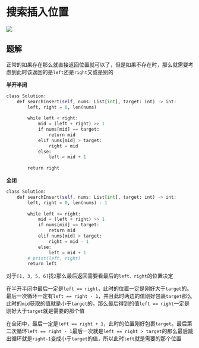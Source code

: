 # 搜索插入位置

![](Pasted%20image%2020221209182610.png)

## 题解

正常的如果存在那么就直接返回位置就可以了，但是如果不存在时，那么就需要考虑到此时该返回的是`left`还是`right`又或是别的

**半开半闭**

```python
class Solution:
    def searchInsert(self, nums: List[int], target: int) -> int:
        left, right = 0, len(nums)
  
        while left < right:
            mid = (left + right) >> 1
            if nums[mid] == target:
                return mid
            elif nums[mid] > target:
                right = mid
            else:
                left = mid + 1
  
        return right
```

**全闭**


```python
class Solution:
    def searchInsert(self, nums: List[int], target: int) -> int:
        left, right = 0, len(nums) - 1
  
        while left <= right:
            mid = (left + right) >> 1
            if nums[mid] == target:
                return mid
            elif nums[mid] > target:
                right = mid - 1
            else:
                left = mid + 1
        # print(left, right)
        return left
```

对于`[1, 3, 5, 6]`找`2`那么最后返回需要看最后的`left、right`的位置决定

在半开半闭中最后一定是`left == right`，此时的位置一定是刚好大于`target`的。最后一次循环一定有`left == right - 1`，并且此时两边的值刚好包裹`target`那么此时的`mid`获取的值就是小于`target`的，那么最后得到的值`left == right`一定是刚好大于`target`就是需要的那个值

在全闭中，最后一定是`left == right + 1`，此时的位置刚好包裹`target`。最后第二次循环`left == right - 1`最后一次就是`left == right > target`的那么最后跳出循环就是`right-1`变成小于`target`的值，所以此时`left`就是需要的那个位置